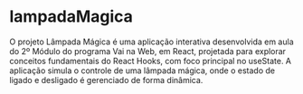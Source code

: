 # lampadaMagica
O projeto Lâmpada Mágica é uma aplicação interativa desenvolvida em aula do 2º Módulo do programa Vai na Web, em React, projetada para explorar conceitos fundamentais do React Hooks, com foco principal no useState. A aplicação simula o controle de uma lâmpada mágica, onde o estado de ligado e desligado é gerenciado de forma dinâmica.
